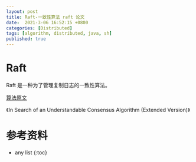 ```yaml
---
layout: post
title: Raft-一致性算法 raft 论文
date:  2021-3-06 16:52:15 +0800
categories: [Distributed]
tags: [algorithm, distributed, java, sh]
published: true
---
```


# Raft

Raft 是一种为了管理复制日志的一致性算法。

[算法原文](https://ramcloud.atlassian.net/wiki/download/attachments/6586375/raft.pdf)

《In Search of an Understandable Consensus Algorithm (Extended Version)》



# 参考资料



* any list
{:toc}